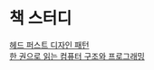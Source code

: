 # 책 스터디

[헤드 퍼스트 디자인 패턴](https://github.com/CS-PingPing/design-pattern) <br>
[한 권으로 읽는 컴퓨터 구조와 프로그래밍](https://github.com/CS-PingPing/the-secret-life-of-programs)


